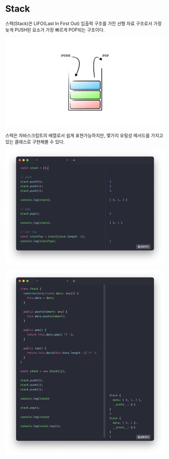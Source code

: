 # Stack

스택(Stack)은 LIFO(Last In First Out) 입출력 구조를 가진 선형 자료 구조로서
가장 늦게 PUSH된 요소가 가장 빠르게 POP되는 구조이다.

![stack](./images/stack.png)

스택은 자바스크립트의 배열로서 쉽게 표현가능하지만, 몇가지 유틸성 메서드를 가지고 있는
클래스로 구현해볼 수 있다.

![Implement a stack using array](./images/array-stack.png)

![Implement a stack using class](./images/class-stack.png)
